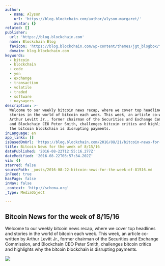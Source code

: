```yaml
---
author:
  - name: Alyson
    url: 'https://blog.blockchain.com/author/alyson-margaret/'
    avatar: {}
related: []
publisher:
  url: 'https://blog.blockchain.com'
  name: Blockchain Blog
  favicon: 'https://blog.blockchain.com/wp-content/themes/jgt_blogbox/favicon.ico'
  domain: blog.blockchain.com
keywords:
  - bitcoin
  - blockchain
  - code
  - yen
  - exchange
  - transaction
  - volatile
  - traded
  - software
  - naysayers
description: >-
  Welcome to our weekly bitcoin news recap, where we cover top headlines and
  stories in the world of bitcoin each week. This week, an article co-written by
  Arthur Levitt Jr., former chairman of the Securities and Exchange Commission,
  and Blockchain CEO Peter Smith, challenges bitcoin critics and highlights why
  the bitcoin blockchain is disrupting payments.
inLanguage: en
app_links: []
isBasedOnUrl: 'https://blog.blockchain.com/2016/08/21/bitcoin-news-for-the-week-of-81516/'
title: Bitcoin News for the week of 8/15/16
datePublished: '2016-08-22T12:55:16.277Z'
dateModified: '2016-08-22T03:57:34.202Z'
via: {}
starred: false
sourcePath: _posts/2016-08-22-bitcoin-news-for-the-week-of-81516.md
inFeed: true
hasPage: false
inNav: false
_context: 'http://schema.org'
_type: MediaObject

---
```

<article style=""><h1>Bitcoin News for the week of 8/15/16</h1><p>Welcome to our weekly bitcoin news recap, where we cover top headlines and stories in the world of bitcoin each week. This week, an article co-written by Arthur Levitt Jr., former chairman of the Securities and Exchange Commission, and Blockchain CEO Peter Smith, challenges bitcoin critics and highlights why the bitcoin blockchain is disrupting payments.</p><img src="https://blog.blockchain.com/wp-content/uploads/2016/08/laptop-code.png" /></article>